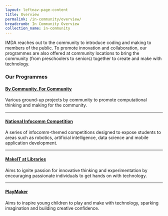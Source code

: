 ```yaml
---
layout: leftnav-page-content
title: Overview
permalink: /in-community/overview/
breadcrumb: In Community Overview
collection_name: in-community
---
```



IMDA reaches out to the community to introduce coding and making to members of the public. To promote innovation and collaboration, our programmes are also offered at community locations to bring the community (from preschoolers to seniors) together to create and make with technology.

### **Our Programmes** 

#### **[By Community, For Community](/in-community/by-community-for-community/)** <br>

Various ground-up projects by community to promote computational thinking and making for the community.

---

#### **[National Infocomm Competition](/in-community/national-infocomm-competition/)** <br>

A series of infocomm-themed competitions designed to expose students to areas such as robotics, artificial intelligence, data science and mobile application development.

---

#### **[MakeIT at Libraries](/in-community/makeit-at-libraries/)** <br>

Aims to ignite passion for innovative thinking and experimentation by encouraging passionate individuals to get hands on with technology. 

---

#### **[PlayMaker](/in-community/playmaker-overview/)** <br>

Aims to inspire young children to play and make with technology, sparking imagination and building creative confidence. 
